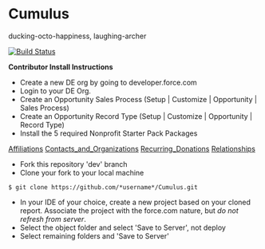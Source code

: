 Cumulus
=======

ducking-octo-happiness, laughing-archer

[![Build Status](http://ci.salesforcefoundation.org/buildStatus/icon?job=Cumulus_dev)](http://ci.salesforcefoundation.org/job/Cumulus_dev/)

**Contributor Install Instructions**

* Create a new DE org by going to developer.force.com
* Login to your DE Org. 
* Create an Opportunity Sales Process (Setup | Customize | Opportunity | Sales Process)
* Create an Opportunity Record Type (Setup | Customize | Opportunity | Record Type)
* Install the 5 required Nonprofit Starter Pack Packages  
 
[Affiliations](https://login.salesforce.com/packaging/installPackage.apexp?p0=04t80000000cZtq)
[Contacts_and_Organizations](https://login.salesforce.com/packaging/installPackage.apexp?p0=04t80000000cd2w)
[Recurring_Donations](https://login.salesforce.com/packaging/installPackage.apexp?p0=04t80000000pZK6)
[Relationships](https://login.salesforce.com/packaging/installPackage.apexp?p0=04t80000000pY9P)

* Fork this repository 'dev' branch
* Clone your fork to your local machine
```
$ git clone https://github.com/*username*/Cumulus.git
```
* In your IDE of your choice, create a new project based on your cloned report. Associate the project with the force.com nature, but *do not refresh from server*.
* Select the object folder and select 'Save to Server', not deploy
* Select remaining folders and 'Save to Server'
